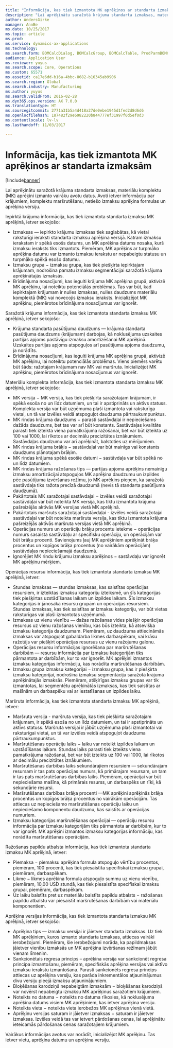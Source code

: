 ```yaml
---
title: "Informācija, kas tiek izmantota MK aprēķinos ar standarta izmaksām"
description: "Lai aprēķinātu saražotā krājuma standarta izmaksas, materiālu komplektu (MK) aprēķini izmanto vairāku avotu datus. Avoti ietver informāciju par krājumiem, komplektu maršrutēšanu, netiešo izmaksu aprēķina formulas un aprēķina versiju."
author: AndersGirke
manager: AnnBe
ms.date: 10/25/2017
ms.topic: article
ms.prod: 
ms.service: dynamics-ax-applications
ms.technology: 
ms.search.form: BOMCalcDialog, BOMCalcGroup, BOMCalcTable, ProdParmBOMCalc
audience: Application User
ms.reviewer: yuyus
ms.search.scope: Core, Operations
ms.custom: 65571
ms.assetid: ca17e6dd-b16a-4bbc-8682-b16345ab9906
ms.search.region: Global
ms.search.industry: Manufacturing
ms.author: yuyus
ms.search.validFrom: 2016-02-28
ms.dyn365.ops.version: AX 7.0.0
ms.translationtype: HT
ms.sourcegitcommit: 2771a31b5a4d418a27de0ebe1945d1fed2d8d6d6
ms.openlocfilehash: 187482f29e6982220b844777ef31997f0d5ef0d3
ms.contentlocale: lv-lv
ms.lasthandoff: 11/03/2017

---
```


# <a name="information-used-in-bom-calculations-with-standard-costs"></a>Informācija, kas tiek izmantota MK aprēķinos ar standarta izmaksām

[!include[banner](../includes/banner.md)]


Lai aprēķinātu saražotā krājuma standarta izmaksas, materiālu komplektu (MK) aprēķini izmanto vairāku avotu datus. Avoti ietver informāciju par krājumiem, komplektu maršrutēšanu, netiešo izmaksu aprēķina formulas un aprēķina versiju.

Iepirktā krājuma informācija, kas tiek izmantota standarta izmaksu MK aprēķinā, ietver sekojošo:
-   Izmaksas — iepirkto krājumu izmaksas tiek saglabātas, kā vietai raksturīgi ieraksti standarta izmaksu aprēķina versijā. Katram izmaksu ierakstam ir spēkā esošs datums, un MK aprēķina datums nosaka, kurš izmaksu ieraksts tiks izmantots. Piemēram, MK aprēķins ar turpmāko aprēķina datumu var izmanto izmaksu ierakstu ar nepabeigtu statusu un turpmāko spēkā esošo datumu.
-   Izmaksu grupa − izmaksu grupa, kas tiek piešķirta iepirktajam krājumam, nodrošina pamatu izmaksu segmentācijai saražotā krājuma aprēķinātajās izmaksās.
-   Brīdinājuma nosacījumi, kas iegulti krājuma MK aprēķina grupā, aktivizē MK aprēķinu, lai noteiktu potenciālās problēmas. Tas var būt, kad iepirktajam krājumam ir nulles izmaksas, nulles daudzums materiālu komplektā (MK) vai novecojis izmaksu ieraksts. Inicializējot MK aprēķinu, piemērotos brīdinājuma nosacījumus var ignorēt.

Saražotā krājuma informācija, kas tiek izmantota standarta izmaksu MK aprēķinā, ietver sekojošo:
-   Krājuma standarta pasūtījuma daudzums — krājuma standarta pasūtījuma daudzums (krājumam) darbojas, kā noklusējuma uzskaites partijas apjoms pastāvīgu izmaksu amortizēšanai MK aprēķinā. Uzskaites partijas apjoms atspoguļos arī pasūtījuma apjoma daudzumu, ja norādīts.
-   Brīdinājuma nosacījumi, kas iegulti krājuma MK aprēķina grupā, aktivizē MK aprēķinu, lai noteiktu potenciālās problēmas. Viens piemērs varētu būt šāds: ražotajam krājumam nav MK vai maršruta. Inicializējot MK aprēķinu, piemērotos brīdinājuma nosacījumus var ignorēt.

Materiālu komplekta informācija, kas tiek izmantota standarta izmaksu MK aprēķinā, ietver sekojošo:
-   MK versija − MK versija, kas tiek piešķirta saražotajam krājumam, ir spēkā esoša no un līdz datumiem, un tai ir apstiprināts un aktīvs statuss. Komplekta versija var būt uzņēmuma plaši izmantota vai raksturīga vietai, un tā var izvēles veidā atspoguļot daudzuma pārtraukumpunktus.
-   MK rindas krājuma daudzums − parasti sastāvdaļai ir nepieciešams dažāds daudzums, bet tas var arī būt konstants. Sastāvdaļas kvalitāte parasti tiek izteikta viena pamatkrājuma ražošanai, bet var būt izteikta uz 100 vai 1000, lai rīkotos ar decimālu precizitātes iznākumiem. Sastāvdaļas daudzumu var arī aprēķināt, balstoties uz mērījumiem.
-   MK rindas krājuma brāķis − sastāvdaļai var būt mainīgs vai konstants daudzums plānotajam brāķim.
-   MK rindas krājuma spēkā esošie datumi − sastāvdaļa var būt spēkā no un līdz datumiem.
-   MK rindas krājuma ražošanas tips — partijas apjoma aprēķins nemainīgu izmaksu amortizācijai atspoguļos MK aprēķina daudzumu un izpildes pēc pasūtījuma izvēršanas režīmu, jo MK aprēķins pieņem, ka saražotā sastāvdaļa tiks ražota precīzā daudzumā (nevis tā standarta pasūtījuma daudzumā).
-   Pakārtotais MK saražotajai sastāvdaļai − izvēles veidā saražotajai sastāvdaļai var būt noteikta MK versija, kas tiktu izmantota krājuma pašreizējās aktīvās MK versijas vietā MK aprēķinā.
-   Pakārtotais maršruts saražotajai sastāvdaļai - izvēles veidā saražotajai sastāvdaļai var būt noteikta maršruta versija, kas tiktu izmantota krājuma pašreizējās aktīvās maršruta versijas vietā MK aprēķinā.
-   Operācijas numurs un operāciju brāķu procentu ietekme − operācijas numurs sasaista sastāvdaļu ar specifisku operāciju, un operācijām var būt brāķu procenti. Savienojums ļauj MK aprēķiniem aprēķināt brāķa procentus un kopīgos brāķa procentus (no vairākām operācijām) sastāvdaļas nepieciešamajā daudzumā.
-   Ignorējiet MK rindu krājumu izmaksu aprēķinos − sastāvdaļu var ignorēt MK aprēķinu mērķiem.

Operācijas resursu informācija, kas tiek izmantota standarta izmaksu MK aprēķinā, ietver:
-   Stundas izmaksas — stundas izmaksas, kas saistītas operācijas resursiem, ir izteiktas izmaksu kategoriju izteiksmē, un šīs kategorijas tiek piešķirtas uzstādīšanas laikam un izpildes laikam. Šīs izmaksu kategorijas ir jānosaka resursu grupām un operācijas resursiem. Stundas izmaksas, kas tiek saistītas ar izmaksu kategoriju, var būt vietas raksturīgas vai plaši izmantotas uzņēmumā.
-   Izmaksas uz vienu vienību — dažas ražošanas vides piešķir operācijas resursus uz vienu ražošanas vienību, kas būs izteikta, kā atsevišķa izmaksu kategorija daudzumam. Piemēram, uz daudzuma attiecināmās izmaksas var atspoguļot gabaldarba likmes darbaspēkam, vai krāsu ražotājs var piešķirt operācijas resursus uz vienu ražojumu galonu.
-   Operācijas resursu informācijas ignorēšana par maršrutēšanas darbībām — resursu informācija par izmaksu kategorijām tiks pārmantota ar darbībām, kur to var ignorēt. MK aprēķini izmantos izmaksu kategorijas informāciju, kas norādīta maršrutēšanas darbībām.
-   Izmaksu grupa izmaksu kategorijai − izmaksu grupa, kas ir piešķirta izmaksu kategorijai, nodrošina izmaksu segmentāciju saražotā krājuma aprēķinātajās izmaksās. Piemēram, atšķirīgas izmaksu grupas var tik izmantotas, lai segmentētu aprēķinātās izmaksas, kas tiek saistītas ar mašīnām un darbaspēku vai ar iestatīšanas un izpildes laiku.

Maršruta informācija, kas tiek izmantota standarta izmaksu MK aprēķinā, ietver:
-   Maršruta versija - maršruta versija, kas tiek piešķirta saražotajam krājumam, ir spēkā esoša no un līdz datumiem, un tai ir apstiprināts un aktīvs statuss. Maršruta versijai ir jābūt uzņēmuma plaši izmantotai vai raksturīgai vietai, un tā var izvēles veidā atspoguļot daudzuma pārtraukumpunktus.
-   Maršrutēšanas operāciju laiks − laiku var noteikt izpildes laikam un uzstādīšanas laikam. Stundas laiks parasti tiek izteikts viena pamatkrājuma ražošanai, bet var būt izteikts uz 100 vai 1000, lai rīkotos ar decimālu precizitātes iznākumiem.
-   Maršrutēšanas darbības laiks sekundārajiem resursiem — sekundārajam resursam ir tas pats operācijas numurs, kā primārajam resursam, un tam ir tas pats maršrutēšanas darbības laiks. Piemēram, operācijai var būt nepieciešama mašīna, kā primārais resurss, un darbaspēks un rīki, kā sekundārie resursi.
-   Maršrutēšanas darbības brāķa procenti —MK aprēķini aprēķinās brāķa procentus un kopīgos brāķa procentus no vairākām operācijām. Tas attiecas uz nepieciešamo maršrutēšanas operāciju laiku un nepieciešamo komponentu daudzumu, kas saistīts ar operācijas numuriem.
-   Izmaksu kategorijas maršrutēšanas operācijai — operāciju resursu informācija par izmaksu kategorijām tiks pārmantota ar darbībām, kur to var ignorēt. MK aprēķini izmantos izmaksu kategorijas informāciju, kas norādīta maršrutēšanas operācijām.

Ražošanas papildu atbalsta informācija, kas tiek izmantota standarta izmaksu MK aprēķinā, ietver:
-   Piemaksa − piemaksu aprēķina formula atspoguļo vērtību procentos, piemēram, 100 procenti, kas tiek piesaistīta specifiskai izmaksu grupai, piemēram, darbaspēkam.
-   Likme − likmes aprēķina formula atspoguļo summu uz vienu vienību, piemēram, 10,00 USD stundā, kas tiek piesaistīta specifiskai izmaksu grupai, piemēram, darbaspēkam.
-   Uz laiku balstīts pret uz materiālu balstīts papildu atbalsts − ražošanas papildu atbalstu var piesaistīt maršrutēšanas darbībām vai materiālu komponentiem.

Aprēķina versijas informācija, kas tiek izmantota standarta izmaksu MK aprēķinā, ietver sekojošo:
-   Aprēķina tips — izmaksu versijai ir jāietver standarta izmaksas. Uz tiek MK aprēķiniem, kuros izmanto standarta izmaksas, attiecas vairāki ierobežojumi. Piemēram, šie ierobežojumi norāda, ka papildmaksas jāietver vienību izmaksās un MK aprēķina izvēršanas režīmam jābūt vienam līmenim.
-   Sankcionētais regresa princips – aprēķina versija var sankcionēt regresa principa izmantošanu, piemēram, specifiskās aprēķina versijas vai aktīvo izmaksu ierakstu izmantošana. Parasti sankcionēts regresa princips attiecas uz aprēķina versiju, kas parāda inkrementālos atjauninājumus divu versiju pieejā izmaksu atjauninājumiem.
-   Bloķēšanas karodziņš nepabeigtām izmaksām − bloķēšanas karodziņš var novērst nepabeigtu izmaksu MK aprēķinus saražotiem krājumiem.
-   Noteikts no datuma − noteikts no datuma rīkosies, kā noklusējuma aprēķina datums visiem MK aprēķiniem, kas ietver aprēķina versiju.
-   Noteikta vieta − noteikta vieta ierobežos MK aprēķinus vienā vietā.
-   Aprēķinu versijas saturam ir jāietver izmaksas − saturam ir jāietver izmaksas. Izvēles veidā tas var ietvert pārdošanas cenas, lai aprēķinātu ieteicamās pārdošanas cenas saražotajiem krājumiem.

Vairākus informācijas avotus var norādīt, inicializējot MK aprēķinu. Tas ietver vietu, aprēķina datumu un aprēķina versiju.






